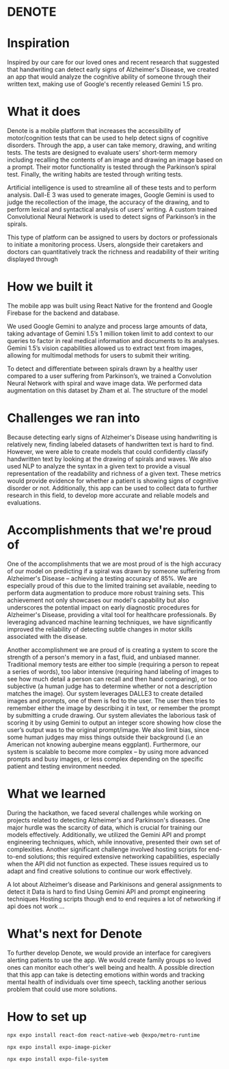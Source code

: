 # DENOTE

# Inspiration
Inspired by our care for our loved ones and recent research that suggested that handwriting can detect early signs of Alzheimer's Disease, we created an app that would analyze the cognitive ability of someone through their written text, making use of Google's recently released Gemini 1.5 pro.

# What it does
Denote is a mobile platform that increases the accessibility of motor/cognition tests that can be used to help detect signs of cognitive disorders. Through the app, a user can take memory, drawing, and writing tests. The tests are designed to evaluate users’ short-term memory including recalling the contents of an image and drawing an image based on a prompt. Their motor functionality is tested through the Parkinson’s spiral test. Finally, the writing habits are tested through writing tests.

Artificial intelligence is used to streamline all of these tests and to perform analysis. Dall-E 3 was used to generate images, Google Gemini is used to judge the recollection of the image, the accuracy of the drawing, and to perform lexical and syntactical analysis of users’ writing. A custom trained Convolutional Neural Network is used to detect signs of Parkinson’s in the spirals.

This type of platform can be assigned to users by doctors or professionals to initiate a monitoring process. Users, alongside their caretakers and doctors can quantitatively track the richness and readability of their writing displayed through

# How we built it
The mobile app was built using React Native for the frontend and Google Firebase for the backend and database.

We used Google Gemini to analyze and process large amounts of data, taking advantage of Gemini 1.5’s 1 million token limit to add context to our queries to factor in real medical information and documents to its analyses. Gemini 1.5’s vision capabilities allowed us to extract text from images, allowing for multimodal methods for users to submit their writing.

To detect and differentiate between spirals drawn by a healthy user compared to a user suffering from Parkinson’s, we trained a Convolution Neural Network with spiral and wave image data. We performed data augmentation on this dataset by Zham et al. The structure of the model

# Challenges we ran into
Because detecting early signs of Alzheimer's Disease using handwriting is relatively new, finding labeled datasets of handwritten text is hard to find. However, we were able to create models that could confidently classify handwritten text by looking at the drawing of spirals and waves. We also used NLP to analyze the syntax in a given text to provide a visual representation of the readability and richness of a given text. These metrics would provide evidence for whether a patient is showing signs of cognitive disorder or not. Additionally, this app can be used to collect data to further research in this field, to develop more accurate and reliable models and evaluations.

# Accomplishments that we're proud of
One of the accomplishments that we are most proud of is the high accuracy of our model on predicting if a spiral was drawn by someone suffering from Alzheimer's Disease – achieving a testing accuracy of 85%. We are especially proud of this due to the limited training set available, needing to perform data augmentation to produce more robust training sets. This achievement not only showcases our model's capability but also underscores the potential impact on early diagnostic procedures for Alzheimer's Disease, providing a vital tool for healthcare professionals. By leveraging advanced machine learning techniques, we have significantly improved the reliability of detecting subtle changes in motor skills associated with the disease.

Another accomplishment we are proud of is creating a system to score the strength of a person's memory in a fast, fluid, and unbiased manner. Traditional memory tests are either too simple (requiring a person to repeat a series of words), too labor intensive (requiring hand labeling of images to see how much detail a person can recall and then hand comparing), or too subjective (a human judge has to determine whether or not a description matches the image). Our system leverages DALLE3 to create detailed images and prompts, one of them is fed to the user. The user then tries to remember either the image by describing it in text, or remember the prompt by submitting a crude drawing. Our system alleviates the laborious task of scoring it by using Gemini to output an integer score showing how close the user’s output was to the original prompt/image. We also limit bias, since some human judges may miss things outside their background (i.e an American not knowing aubergine means eggplant). Furthermore, our system is scalable to become more complex – by using more advanced prompts and busy images, or less complex depending on the specific patient and testing environment needed.

# What we learned
During the hackathon, we faced several challenges while working on projects related to detecting Alzheimer's and Parkinson's diseases. One major hurdle was the scarcity of data, which is crucial for training our models effectively. Additionally, we utilized the Gemini API and prompt engineering techniques, which, while innovative, presented their own set of complexities. Another significant challenge involved hosting scripts for end-to-end solutions; this required extensive networking capabilities, especially when the API did not function as expected. These issues required us to adapt and find creative solutions to continue our work effectively.

A lot about Alzheimer’s disease and Parkinisons and general assignments to detect it Data is hard to find Using Gemini API and prompt engineering techniques Hosting scripts though end to end requires a lot of networking if api does not work …

# What's next for Denote
To further develop Denote, we would provide an interface for caregivers alerting patients to use the app. We would create family groups so loved ones can monitor each other's well being and health. A possible direction that this app can take is detecting emotions within words and tracking mental health of individuals over time speech, tackling another serious problem that could use more solutions.

# How to set up

`npx expo install react-dom react-native-web @expo/metro-runtime`

`npx expo install expo-image-picker`

`npx expo install expo-file-system`
